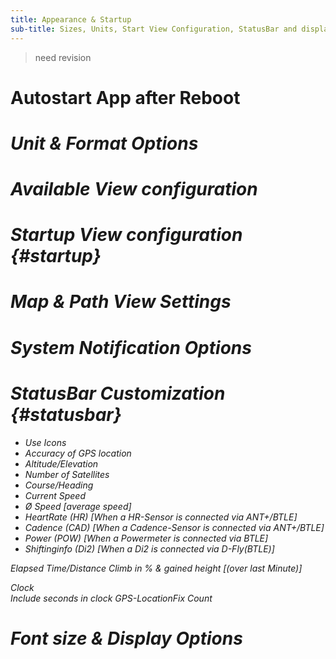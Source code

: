 ```yaml
---
title: Appearance & Startup
sub-title: Sizes, Units, Start View Configuration, StatusBar and display customization
---
```


> need revision

# Autostart App after Reboot <i class="fa-solid fa-toggle-off">
# Unit & Format Options
# Available View configuration
# Startup View configuration {#startup}
# Map & Path View Settings
# System Notification Options
# StatusBar Customization {#statusbar}

- Use Icons
- Accuracy of GPS location
- Altitude/Elevation
- Number of Satellites
- Course/Heading
- Current Speed
- Ø Speed [average speed]
- HeartRate (HR) [When a HR-Sensor is connected via ANT+/BTLE]
- Cadence (CAD) [When a Cadence-Sensor is connected via ANT+/BTLE]
- Power (POW) [When a Powermeter is connected via BTLE]
- Shiftinginfo (Di2) [When a Di2 is connected via D-Fly(BTLE)]

Elapsed Time/Distance
Climb in % &amp; gained height [(over last Minute)]

Clock	
Include seconds in clock
GPS-LocationFix Count

# Font size & Display Options

